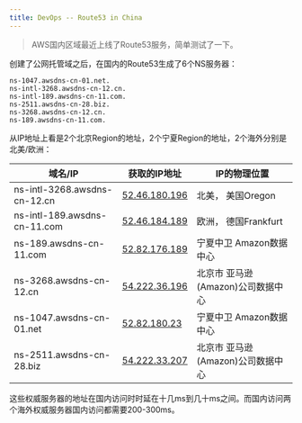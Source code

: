 ```yaml
---
title: DevOps -- Route53 in China
---
```




> AWS国内区域最近上线了Route53服务，简单测试了一下。



创建了公网托管域之后，在国内的Route53生成了6个NS服务器：

```
ns-1047.awsdns-cn-01.net. 
ns-intl-3268.awsdns-cn-12.cn. 
ns-intl-189.awsdns-cn-11.com. 
ns-2511.awsdns-cn-28.biz. 
ns-3268.awsdns-cn-12.cn. 
ns-189.awsdns-cn-11.com.
```



从IP地址上看是2个北京Region的地址，2个宁夏Region的地址，2个海外分别是北美/欧洲：

| 域名/IP                      | 获取的IP地址                                                 | IP的物理位置                      |
| ---------------------------- | ------------------------------------------------------------ | --------------------------------- |
| ns-intl-3268.awsdns-cn-12.cn | [52.46.180.196](http://ip.tool.chinaz.com/?ip=52.46.180.196) | 北美， 美国Oregon                 |
| ns-intl-189.awsdns-cn-11.com | [52.46.184.189](http://ip.tool.chinaz.com/?ip=52.46.184.189) | 欧洲， 德国Frankfurt              |
| ns-189.awsdns-cn-11.com      | [52.82.176.189](http://ip.tool.chinaz.com/?ip=52.82.176.189) | 宁夏中卫 Amazon数据中心           |
| ns-3268.awsdns-cn-12.cn      | [54.222.36.196](http://ip.tool.chinaz.com/?ip=54.222.36.196) | 北京市 亚马逊(Amazon)公司数据中心 |
| ns-1047.awsdns-cn-01.net     | [52.82.180.23](http://ip.tool.chinaz.com/?ip=52.82.180.23)   | 宁夏中卫 Amazon数据中心           |
| ns-2511.awsdns-cn-28.biz     | [54.222.33.207](http://ip.tool.chinaz.com/?ip=54.222.33.207) | 北京市 亚马逊(Amazon)公司数据中心 |



这些权威服务器的地址在国内访问时时延在十几ms到几十ms之间。而国内访问两个海外权威服务器国内访问都需要200-300ms。





